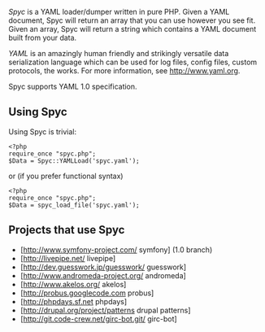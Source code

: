 *Spyc* is a YAML loader/dumper written in pure PHP. Given a YAML document, Spyc will return an array that
you can use however you see fit. Given an array, Spyc will return a string which contains a YAML document 
built from your data.

*YAML* is an amazingly human friendly and strikingly versatile data serialization language which can be used 
for log files, config files, custom protocols, the works. For more information, see http://www.yaml.org.

Spyc supports YAML 1.0 specification.

## Using Spyc

Using Spyc is trivial:

```
<?php
require_once "spyc.php";
$Data = Spyc::YAMLLoad('spyc.yaml');
```

or (if you prefer functional syntax)

```
<?php
require_once "spyc.php";
$Data = spyc_load_file('spyc.yaml');
```


## Projects that use Spyc

* [http://www.symfony-project.com/ symfony] (1.0 branch)
* [http://livepipe.net/ livepipe]
* [http://dev.guesswork.jp/guesswork/ guesswork]
* [http://www.andromeda-project.org/ andromeda]
* [http://www.akelos.org/ akelos]
* [http://probus.googlecode.com probus]
* [http://phpdays.sf.net phpdays]
* [http://drupal.org/project/patterns drupal patterns]
* [http://git.code-crew.net/girc-bot.git/ girc-bot]
